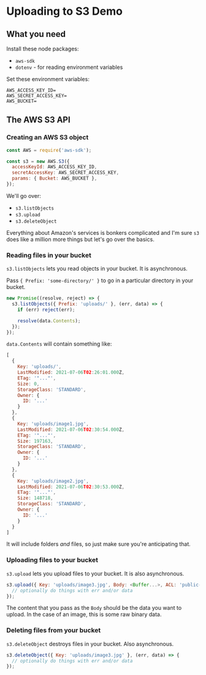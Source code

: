 # Uploading to S3 Demo

## What you need

Install these node packages:

- `aws-sdk`
- `dotenv` - for reading environment variables

Set these environment variables:

```
AWS_ACCESS_KEY_ID=
AWS_SECRET_ACCESS_KEY=
AWS_BUCKET=
```

## The AWS S3 API

### Creating an AWS S3 object

```js
const AWS = require('aws-sdk');

const s3 = new AWS.S3({
  accessKeyId: AWS_ACCESS_KEY_ID,
  secretAccessKey: AWS_SECRET_ACCESS_KEY,
  params: { Bucket: AWS_BUCKET },
});
```

We'll go over:

- `s3.listObjects`
- `s3.upload`
- `s3.deleteObject`

Everything about Amazon's services is bonkers complicated and I'm sure `s3` does like a million more things but let's go over the basics.

### Reading files in your bucket

`s3.listObjects` lets you read objects in your bucket. It is asynchronous.

Pass `{ Prefix: 'some-directory/' }` to go in a particular directory in your bucket.

```js
new Promise((resolve, reject) => {
  s3.listObjects({ Prefix: 'uploads/' }, (err, data) => {
    if (err) reject(err);

    resolve(data.Contents);
  });
});
```

`data.Contents` will contain something like:

```js
[
  {
    Key: 'uploads/',
    LastModified: 2021-07-06T02:26:01.000Z,
    ETag: '"..."',
    Size: 0,
    StorageClass: 'STANDARD',
    Owner: {
      ID: '...'
    }
  },
  {
    Key: 'uploads/image1.jpg',
    LastModified: 2021-07-06T02:30:54.000Z,
    ETag: '"..."',
    Size: 197163,
    StorageClass: 'STANDARD',
    Owner: {
      ID: '...'
    }
  },
  {
    Key: 'uploads/image2.jpg',
    LastModified: 2021-07-06T02:30:53.000Z,
    ETag: '"..."',
    Size: 148718,
    StorageClass: 'STANDARD',
    Owner: {
      ID: '...'
    }
  }
]
```

It will include folders _and_ files, so just make sure you're anticipating that.

### Uploading files to your bucket

`s3.upload` lets you upload files to your bucket. It is also asynchronous.

```js
s3.upload({ Key: 'uploads/image3.jpg', Body: <Buffer...>, ACL: 'public-read' }, (err, data) => {
  // optionally do things with err and/or data
});
```

The content that you pass as the `Body` should be the data you want to upload. In the case of an image, this is some raw binary data.

### Deleting files from your bucket

`s3.deleteObject` destroys files in your bucket. Also asynchronous.

```js
s3.deleteObject({ Key: 'uploads/image3.jpg' }, (err, data) => {
  // optionally do things with err and/or data
});
```
